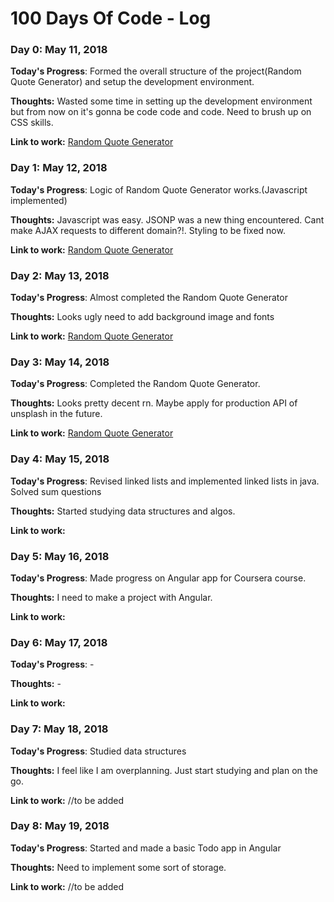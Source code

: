 # 100 Days Of Code - Log

### Day 0: May 11, 2018

**Today's Progress**: Formed the overall structure of the project(Random Quote Generator) and setup the development environment.

**Thoughts:** Wasted some time in setting up the development environment but from now on it's gonna be code code and code. Need to brush up on CSS skills.

**Link to work:** [Random Quote Generator](https://github.com/rsarky/random-quote-generator/commits/master)


### Day 1: May 12, 2018

**Today's Progress**: Logic of Random Quote Generator works.(Javascript implemented)

**Thoughts:** Javascript was easy. JSONP was a new thing encountered. Cant make AJAX requests to different domain?!. Styling to be fixed now.

**Link to work:** [Random Quote Generator](https://github.com/rsarky/random-quote-generator/commits/master)

### Day 2: May 13, 2018

**Today's Progress**: Almost completed the Random Quote Generator

**Thoughts:** Looks ugly need to add background image and fonts

**Link to work:** [Random Quote Generator](https://github.com/rsarky/random-quote-generator/commits/master)


### Day 3: May 14, 2018

**Today's Progress**: Completed the Random Quote Generator.

**Thoughts:** Looks pretty decent rn. Maybe apply for production API of unsplash in the future.

**Link to work:** [Random Quote Generator](https://github.com/rsarky/random-quote-generator/commits/master)


### Day 4: May 15, 2018

**Today's Progress**: Revised linked lists and implemented linked lists in java. Solved sum questions

**Thoughts:** Started studying data structures and algos.

**Link to work:** 


### Day 5: May 16, 2018

**Today's Progress**: Made progress on Angular app for Coursera course.

**Thoughts:** I need to make a project with Angular.

**Link to work:** 


### Day 6: May 17, 2018

**Today's Progress**: -

**Thoughts:** -

**Link to work:** 


### Day 7: May 18, 2018

**Today's Progress**: Studied data structures 

**Thoughts:** I feel like I am overplanning. Just start studying and plan on the go.

**Link to work:** //to be added


### Day 8: May 19, 2018

**Today's Progress**: Started and made a basic Todo app in Angular

**Thoughts:** Need to implement some sort of storage.

**Link to work:** //to be added

